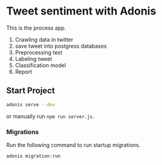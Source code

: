 # Tweet sentiment with Adonis

This is the process app.

1. Crawling data in twitter
2. save tweet into postgress databases
3. Preprocessing text
4. Labeling tweet
5. Classification model
5. Report

## Start Project
```bash
adonis serve --dev
```

or manually run `npm run server.js`.


### Migrations

Run the following command to run startup migrations.

```js
adonis migration:run
```
